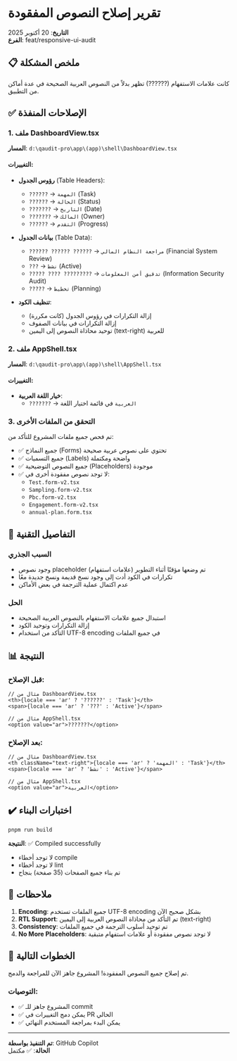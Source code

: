 # تقرير إصلاح النصوص المفقودة

**التاريخ**: 20 أكتوبر 2025  
**الفرع**: feat/responsive-ui-audit

## 📋 ملخص المشكلة

كانت علامات الاستفهام (??????) تظهر بدلاً من النصوص العربية الصحيحة في عدة أماكن من التطبيق.

## ✅ الإصلاحات المنفذة

### 1. ملف DashboardView.tsx

**المسار**: `d:\qaudit-pro\app\(app)\shell\DashboardView.tsx`

#### التغييرات:

- **رؤوس الجدول** (Table Headers):
  - `??????` → `المهمة` (Task)
  - `??????` → `الحالة` (Status)
  - `???????` → `التاريخ` (Date)
  - `???????` → `المالك` (Owner)
  - `??????` → `التقدم` (Progress)

- **بيانات الجدول** (Table Data):
  - `?????? ?????? ??????` → `مراجعة النظام المالي` (Financial System Review)
  - `???` → `نشط` (Active)
  - `????? ???? ?????????` → `تدقيق أمن المعلومات` (Information Security Audit)
  - `?????` → `تخطيط` (Planning)

- **تنظيف الكود**:
  - إزالة التكرارات في رؤوس الجدول (كانت مكررة)
  - إزالة التكرارات في بيانات الصفوف
  - توحيد محاذاة النصوص إلى اليمين (text-right) للعربية

### 2. ملف AppShell.tsx

**المسار**: `d:\qaudit-pro\app\(app)\shell\AppShell.tsx`

#### التغييرات:

- **خيار اللغة العربية**:
  - `???????` → `العربية` في قائمة اختيار اللغة

### 3. التحقق من الملفات الأخرى

تم فحص جميع ملفات المشروع للتأكد من:

- ✅ جميع النماذج (Forms) تحتوي على نصوص عربية صحيحة
- ✅ جميع التسميات (Labels) واضحة ومكتملة
- ✅ جميع النصوص التوضيحية (Placeholders) موجودة
- ✅ لا توجد نصوص مفقودة أخرى في:
  - `Test.form-v2.tsx`
  - `Sampling.form-v2.tsx`
  - `Pbc.form-v2.tsx`
  - `Engagement.form-v2.tsx`
  - `annual-plan.form.tsx`

## 🔧 التفاصيل التقنية

### السبب الجذري

- وجود نصوص placeholder (علامات استفهام) تم وضعها مؤقتًا أثناء التطوير
- تكرارات في الكود أدت إلى وجود نسخ قديمة ونسخ جديدة معًا
- عدم اكتمال عملية الترجمة في بعض الأماكن

### الحل

- استبدال جميع علامات الاستفهام بالنصوص العربية الصحيحة
- إزالة التكرارات وتوحيد الكود
- التأكد من استخدام UTF-8 encoding في جميع الملفات

## 📊 النتيجة

### قبل الإصلاح:

```tsx
// مثال من DashboardView.tsx
<th>{locale === 'ar' ? '??????' : 'Task'}</th>
<span>{locale === 'ar' ? '???' : 'Active'}</span>

// مثال من AppShell.tsx
<option value="ar">???????</option>
```

### بعد الإصلاح:

```tsx
// مثال من DashboardView.tsx
<th className="text-right">{locale === 'ar' ? 'المهمة' : 'Task'}</th>
<span>{locale === 'ar' ? 'نشط' : 'Active'}</span>

// مثال من AppShell.tsx
<option value="ar">العربية</option>
```

## ✔️ اختبارات البناء

```bash
pnpm run build
```

**النتيجة**: ✅ Compiled successfully

- لا توجد أخطاء compile
- لا توجد أخطاء lint
- تم بناء جميع الصفحات (35 صفحة) بنجاح

## 📝 ملاحظات

1. **Encoding**: جميع الملفات تستخدم UTF-8 encoding بشكل صحيح الآن
2. **RTL Support**: تم التأكد من محاذاة النصوص العربية إلى اليمين (text-right)
3. **Consistency**: تم توحيد أسلوب الترجمة في جميع الملفات
4. **No More Placeholders**: لا توجد نصوص مفقودة أو علامات استفهام متبقية

## 🎯 الخطوات التالية

تم إصلاح جميع النصوص المفقودة! المشروع جاهز الآن للمراجعة والدمج.

### التوصيات:

- ✅ المشروع جاهز للـ commit
- ✅ يمكن دمج التغييرات في PR الحالي
- ✅ يمكن البدء بمراجعة المستخدم النهائي

---

**تم التنفيذ بواسطة**: GitHub Copilot  
**الحالة**: ✅ مكتمل

